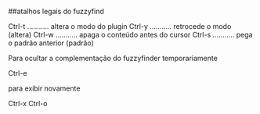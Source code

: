 ##atalhos legais do fuzzyfind

  Ctrl-t ........... altera o modo do plugin
  Ctrl-y ........... retrocede o modo (altera)
  Ctrl-w ........... apaga o conteúdo antes do cursor
  Ctrl-s ........... pega o padrão anterior (padrão)

  Para ocultar a complementação do fuzzyfinder
  temporariamente

  Ctrl-e

  para exibir novamente

  Ctrl-x Ctrl-o
